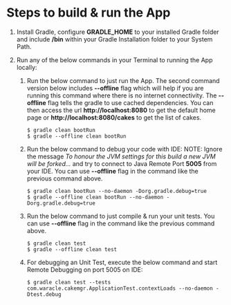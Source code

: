# Steps to build & run the App

1. Install Gradle, configure __GRADLE_HOME__ to your installed Gradle folder and include __/bin__ within your Gradle Installation folder to your System Path.

2. Run any of the below commands in your Terminal to running the App locally:
    1. Run the below command to just run the App. The second command version below includes __--offline__ flag which will help if you are running this command where there is no internet connectivity. The __--offline__ flag tells the gradle to use cached dependencies. 
       You can then access the url __http://localhost:8080__ to get the default home page or __http://localhost:8080/cakes__ to get the list of cakes.
        ```
        $ gradle clean bootRun
        $ gradle --offline clean bootRun
        ```
    2. Run the below command to debug your code with IDE:
       NOTE: Ignore the message _To honour the JVM settings for this build a new JVM will be forked..._ and try to connect to Java Remote Port __5005__ from your IDE. You can use __--offline__ flag in the command like the previous command above.
        ```
        $ gradle clean bootRun --no-daemon -Dorg.gradle.debug=true
        $ gradle --offline clean bootRun --no-daemon -Dorg.gradle.debug=true
        ```
    3. Run the below command to just compile & run your unit tests. You can use __--offline__ flag in the command like the previous command above.
        ```
        $ gradle clean test
        $ gradle --offline clean test
        ```
    4. For debugging an Unit Test, execute the below command and start Remote Debugging on port 5005 on IDE:
        ```
        $ gradle clean test --tests com.waracle.cakemgr.ApplicationTest.contextLoads --no-daemon -Dtest.debug
        ```
